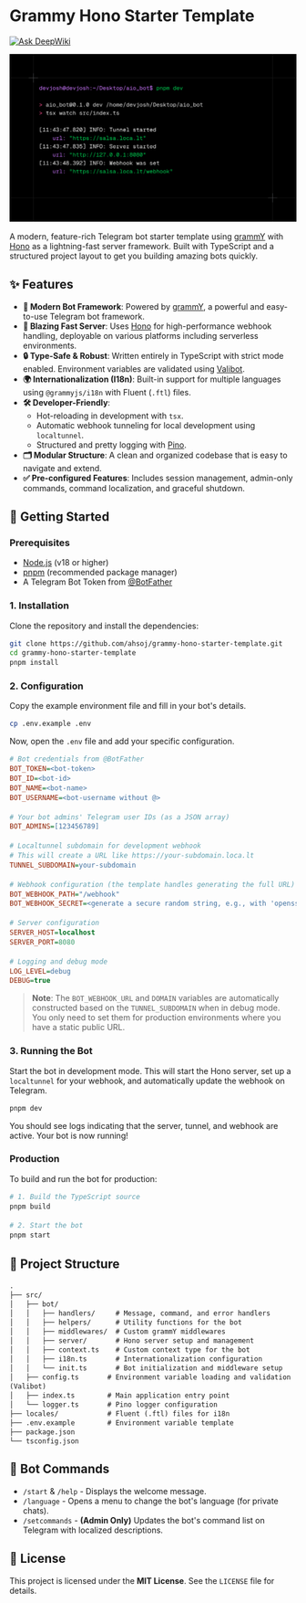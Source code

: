 # Grammy Hono Starter Template
[![Ask DeepWiki](https://devin.ai/assets/askdeepwiki.png)](https://deepwiki.com/ahsoj/grammy-hono-starter-template)

![](./cli-preview.png)

A modern, feature-rich Telegram bot starter template using [grammY](https://grammy.dev/) with [Hono](https://hono.dev/) as a lightning-fast server framework. Built with TypeScript and a structured project layout to get you building amazing bots quickly.

## ✨ Features

-   **🤖 Modern Bot Framework**: Powered by [grammY](https://grammy.dev/), a powerful and easy-to-use Telegram bot framework.
-   **🚀 Blazing Fast Server**: Uses [Hono](https://hono.dev/) for high-performance webhook handling, deployable on various platforms including serverless environments.
-   **🔒 Type-Safe & Robust**: Written entirely in TypeScript with strict mode enabled. Environment variables are validated using [Valibot](https://valibot.dev/).
-   **🌍 Internationalization (I18n)**: Built-in support for multiple languages using `@grammyjs/i18n` with Fluent (`.ftl`) files.
-   **🛠️ Developer-Friendly**:
    -   Hot-reloading in development with `tsx`.
    -   Automatic webhook tunneling for local development using `localtunnel`.
    -   Structured and pretty logging with [Pino](https://getpino.io/).
-   **🗂️ Modular Structure**: A clean and organized codebase that is easy to navigate and extend.
-   **✅ Pre-configured Features**: Includes session management, admin-only commands, command localization, and graceful shutdown.

## 🚀 Getting Started

### Prerequisites

-   [Node.js](https://nodejs.org/) (v18 or higher)
-   [pnpm](https://pnpm.io/) (recommended package manager)
-   A Telegram Bot Token from [@BotFather](https://t.me/BotFather)

### 1. Installation

Clone the repository and install the dependencies:

```bash
git clone https://github.com/ahsoj/grammy-hono-starter-template.git
cd grammy-hono-starter-template
pnpm install
```

### 2. Configuration

Copy the example environment file and fill in your bot's details.

```bash
cp .env.example .env
```

Now, open the `.env` file and add your specific configuration.

```ini
# Bot credentials from @BotFather
BOT_TOKEN=<bot-token>
BOT_ID=<bot-id>
BOT_NAME=<bot-name>
BOT_USERNAME=<bot-username without @>

# Your bot admins' Telegram user IDs (as a JSON array)
BOT_ADMINS=[123456789]

# Localtunnel subdomain for development webhook
# This will create a URL like https://your-subdomain.loca.lt
TUNNEL_SUBDOMAIN=your-subdomain

# Webhook configuration (the template handles generating the full URL)
BOT_WEBHOOK_PATH="/webhook"
BOT_WEBHOOK_SECRET=<generate a secure random string, e.g., with 'openssl rand -hex 32'>

# Server configuration
SERVER_HOST=localhost
SERVER_PORT=8080

# Logging and debug mode
LOG_LEVEL=debug
DEBUG=true
```

> **Note**: The `BOT_WEBHOOK_URL` and `DOMAIN` variables are automatically constructed based on the `TUNNEL_SUBDOMAIN` when in debug mode. You only need to set them for production environments where you have a static public URL.

### 3. Running the Bot

Start the bot in development mode. This will start the Hono server, set up a `localtunnel` for your webhook, and automatically update the webhook on Telegram.

```bash
pnpm dev
```

You should see logs indicating that the server, tunnel, and webhook are active. Your bot is now running!

### Production

To build and run the bot for production:

```bash
# 1. Build the TypeScript source
pnpm build

# 2. Start the bot
pnpm start
```

## 📂 Project Structure

```
.
├── src/
│   ├── bot/
│   │   ├── handlers/     # Message, command, and error handlers
│   │   ├── helpers/      # Utility functions for the bot
│   │   ├── middlewares/  # Custom grammY middlewares
│   │   ├── server/       # Hono server setup and management
│   │   ├── context.ts    # Custom context type for the bot
│   │   ├── i18n.ts       # Internationalization configuration
│   │   └── init.ts       # Bot initialization and middleware setup
│   ├── config.ts       # Environment variable loading and validation (Valibot)
│   ├── index.ts        # Main application entry point
│   └── logger.ts       # Pino logger configuration
├── locales/            # Fluent (.ftl) files for i18n
├── .env.example        # Environment variable template
├── package.json
└── tsconfig.json
```

## 🤖 Bot Commands

-   `/start` & `/help` - Displays the welcome message.
-   `/language` - Opens a menu to change the bot's language (for private chats).
-   `/setcommands` - **(Admin Only)** Updates the bot's command list on Telegram with localized descriptions.

## 📝 License

This project is licensed under the **MIT License**. See the `LICENSE` file for details.

